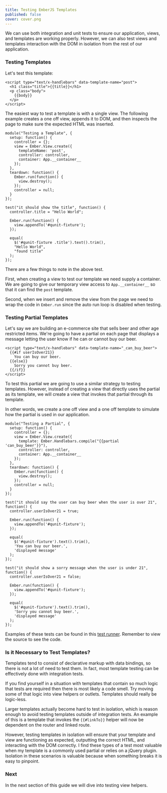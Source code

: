 ```yaml
---
title: Testing EmberJS Templates
published: false
cover: cover.png
---
```


We can use both integration and unit tests to ensure our application,
views, and templates are working properly. However, we can also test
views and templates interaction with the DOM in isolation from the rest
of our application.

### Testing Templates

Let's test this template:

    <script type="text/x-handlebars" data-template-name="post">
      <h1 class="title">{{title}}</h1>
      <p class="body">
        {{body}}
      </p>
    </script>

The easiest way to test a template is with a single view. The following
example creates a one off view, appends it to DOM, and then inspects
the page to make sure the expected HTML was inserted.

    module("Testing a Template", {
      setup: function() {
        controller = {};
        view = Ember.View.create({
          templateName: 'post',
          controller: controller,
          container: App.__container__
        });
      },
      teardown: function() {
        Ember.run(function() {
          view.destroy();
        });
        controller = null;
      }
    });

    test("it should show the title", function() {
      controller.title = "Hello World";

      Ember.run(function() {
        view.appendTo('#qunit-fixture');
      });

      equal(
        $('#qunit-fixture .title').text().trim(),
        "Hello World",
        "found title"
      );
    });

There are a few things to note in the above test.

First, when creating a view to test our template we need supply a
container. We are going to give our temporary view access to
``App.__container__`` so that it can find the ``post`` template.

Second, when we insert and remove the view from the page we need to wrap
the code in ``Ember.run`` since the auto run loop is disabled when
testing.

### Testing Partial Templates


Let's say we are building an e-commerce site that sells beer and other
age restricted items. We're going to have a partial on each page that
displays a message letting the user know if he can or cannot buy our
beer.

    <script type="text/x-handlebars" data-template-name="_can_buy_beer">
      {{#if userIsOver21}}
        You can buy our beer.
      {{else}}
        Sorry you cannot buy beer.
      {{/if}}
    </script>

To test this partial we are going to use  a similar strategy to testing
templates. However, instead of creating a view that directly uses the
partial as its template, we will create a view that invokes that partial
through its template.

In other words, we create a one off view and a one off template to
simulate how the partial is used in our application.

    module("Testing a Partial", {
      setup: function() {
        controller = {};
        view = Ember.View.create({
          template: Ember.Handlebars.compile("{{partial 'can_buy_beer'}}"),
          controller: controller,
          container: App.__container__
        });
      },
      teardown: function() {
        Ember.run(function() {
          view.destroy();
        });
        controller = null;
      }
    });

    test("it should say the user can buy beer when the user is over 21", function() {
      controller.userIsOver21 = true;

      Ember.run(function() {
        view.appendTo('#qunit-fixture');
      });

      equal(
        $('#qunit-fixture').text().trim(),
        'You can buy our beer.',
        'displayed message'
      );
    });

    test("it should show a sorry message when the user is under 21", function() {
      controller.userIsOver21 = false;

      Ember.run(function() {
        view.appendTo('#qunit-fixture');
      });

      equal(
        $('#qunit-fixture').text().trim(),
        'Sorry you cannot buy beer.',
        'displayed message'
      );
    });

Examples of these tests can be found in this [test runner](runner).
Remember to view the source to see the code.

### Is it Necessary to Test Templates?

Templates tend to consist of declarative markup with data bindings, so
there is not a lot of need to test them. In fact, most template testing
can be effectively done with integration tests.

If you find yourself in a situation with templates that contain so much
logic that tests are required then there is most likely a code smell.
Try moving some of that logic into view helpers or outlets. Templates
should really be logic-less.

Larger templates actually become hard to test in isolation, which is
reason enough to avoid testing templates outside of integration tests.
An example of this is a template that invokes the ``{{#linkTo}}`` helper
will now be dependent on the router and linked route.

However, testing templates in isolation will ensure that your template
and view are functioning as expected, outputting the correct HTML, and
interacting with the DOM correctly.  I find these types of a test most
valuable when my template is a commonly used partial or relies on a
jQuery plugin. Isolation in these scenarios is valuable because when
something breaks it is easy to pinpoint.

### Next

In the next section of this guide we will dive into testing view
helpers.
